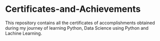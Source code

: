 # Certificates-and-Achievements
This repository contains all the certificates of accomplishments obtained during my journey of learning Python, Data Science using Python and Lachine Learning.
